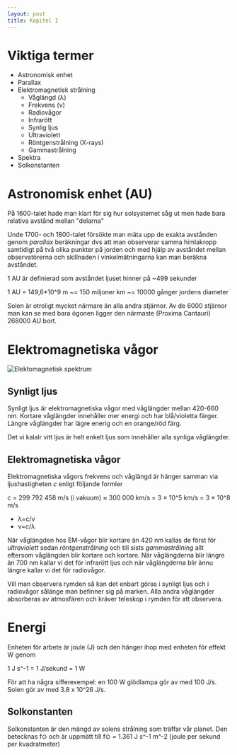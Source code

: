 ```yaml
---
layout: post
title: Kapitel I
---
```


# Viktiga termer

* Astronomisk enhet
* Parallax
* Elektromagnetisk strålning
    - Våglängd (λ)
    - Frekvens (ν)
    - Radiovågor
    - Infrarött
    - Synlig ljus
    - Ultraviolett
    - Röntgenstrålning (X-rays)
    - Gammastrålning
* Spektra 
* Solkonstanten

# Astronomisk enhet (AU) 

På 1600-talet hade man klart för sig hur solsystemet såg ut men hade bara relativa avstånd mellan "delarna"

Unde 1700- och 1800-talet försökte man mäta upp de exakta avstånden genom _parallax_ beräkningar dvs att man observerar samma himlakropp samtidigt på två olika punkter på jorden och med hjälp av avståndet mellan observatörerna och skillnaden i vinkelmätningarna kan man beräkna avståndet.

1 AU är definierad som avståndet ljuset hinner på ~499 sekunder

1 AU = 149,6*10^9 m ~= 150 miljoner km ~= 10000 gånger jordens diameter

Solen är otroligt mycket närmare än alla andra stjärnor. Av de 6000 stjärnor man kan se med bara ögonen ligger den närmaste (Proxima Cantauri) 268000 AU bort.

# Elektromagnetiska vågor

![Elektomagnetisk spektrum](https://sites.google.com/a/coe.edu/principles-of-structural-chemistry/_/rsrc/1468739013723/relationship-between-light-and-matter/electromagnetic-spectrum/EMSpectrumcolor.jpg)

## Synligt ljus

Synligt ljus är elektromagnetiska vågor med våglängder mellan 420-660 nm. Kortare våglängder innehåller mer energi och har blå/violetta färger. Längre våglängder har lägre enerig och en orange/röd färg.

Det vi kalalr vitt ljus är helt enkelt ljus som innehåller alla synliga våglängder. 

## Elektromagnetiska vågor

Elektromagnetiska vågors frekvens och våglängd är hänger samman via ljushastigheten _c_ enligt följande formler

c = 299 792 458 m/s (i vakuum) ≈ 300 000 km/s = 3 × 10^5 km/s = 3 × 10^8 m/s

* λ=c/ν
* ν=c/λ

När våglängden hos EM-vågor blir kortare än 420 nm kallas de först för _ultraviolett_ sedan _röntgenstrålning_ och till sists _gammastrålning_ allt eftersom våglängden blir kortare och kortare. När våglängderna blir längre än 700 nm kallar vi det för infrarött ljus och när våglängderna blir ännu längre kallar vi det för radiovågor. 

Vill man observera rymden så kan det enbart göras i synligt ljus och i radiovågor sålänge man befinner sig på marken. Alla andra våglängder absorberas av atmosfären och kräver teleskop i rymden för att observera.

# Energi

Enheten för arbete är joule (J) och den hänger ihop med enheten för effekt W genom 

1 J s^-1 = 1 J/sekund = 1 W

För att ha några sifferexempel: en 100 W glödlampa gör av med 100 J/s. Solen gör av med 3.8 x 10^26 J/s.

## Solkonstanten

Solkonstanten är den mängd av solens strålning som träffar vår planet. Den betecknas f⊙ och är uppmätt till f⊙ = 1.361 J s^-1 m^-2 (joule per sekund per kvadratmeter)



